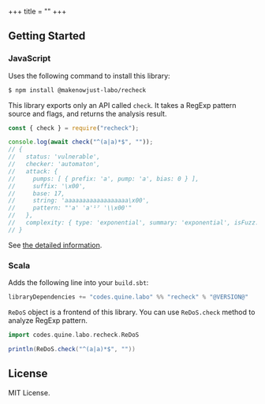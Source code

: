+++
title = ""
+++

## Getting Started

### JavaScript

Uses the following command to install this library:

```bash
$ npm install @makenowjust-labo/recheck
```

This library exports only an API called `check`.
It takes a RegExp pattern source and flags, and returns the analysis result.

```javascript
const { check } = require("recheck");

console.log(await check("^(a|a)*$", ""));
// {
//   status: 'vulnerable',
//   checker: 'automaton',
//   attack: {
//     pumps: [ { prefix: 'a', pump: 'a', bias: 0 } ],
//     suffix: '\x00',
//     base: 17,
//     string: 'aaaaaaaaaaaaaaaaaa\x00',
//     pattern: "'a' 'a'¹⁷ '\\x00'"
//   },
//   complexity: { type: 'exponential', summary: 'exponential', isFuzz: false }
// }
```

See [the detailed information](https://github.com/MakeNowJust-Labo/recheck/blob/master/packages/recheck/README.md).

### Scala

Adds the following line into your `build.sbt`:

```scala
libraryDependencies += "codes.quine.labo" %% "recheck" % "@VERSION@"
```

`ReDoS` object is a frontend of this library.
You can use `ReDoS.check` method to analyze RegExp pattern.

```scala mdoc
import codes.quine.labo.recheck.ReDoS

println(ReDoS.check("^(a|a)*$", ""))
```

## License

MIT License.
